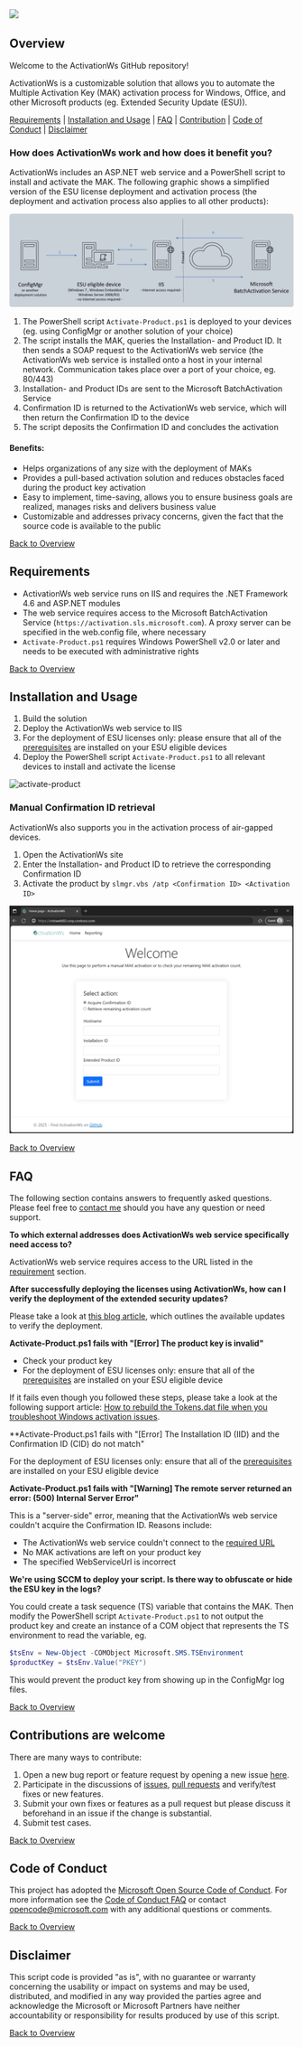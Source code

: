 <img src="./doc/images/ActivationWs_logo_with_text.png" width="400"/>

## Overview
Welcome to the ActivationWs GitHub repository!

ActivationWs is a customizable solution that allows you to automate the Multiple Activation Key (MAK) activation process for Windows, Office, and other Microsoft products (eg. Extended Security Update (ESU)).

[Requirements](#requirements) | [Installation and Usage](#installation-and-usage) | [FAQ](#faq) | [Contribution](#contributions-are-welcome) | [Code of Conduct](#code-of-conduct) | [Disclaimer](#disclaimer)

### How does ActivationWs work and how does it benefit you?

ActivationWs includes an ASP.NET web service and a PowerShell script to install and activate the MAK. The following graphic shows a simplified version of the ESU license deployment and activation process (the deployment and activation process also applies to all other products):

![activation-process](./doc/images/activation-process.png)
 
1. The PowerShell script `Activate-Product.ps1` is deployed to your devices (eg. using ConfigMgr or another solution of your choice)
2. The script installs the MAK, queries the Installation- and Product ID. It then sends a SOAP request to the ActivationWs web service (the ActivationWs web service is installed onto a host in your internal network. Communication takes place over a port of your choice, eg. 80/443)
3. Installation- and Product IDs are sent to the Microsoft BatchActivation Service
4. Confirmation ID is returned to the ActivationWs web service, which will then return the Confirmation ID to the device
5. The script deposits the Confirmation ID and concludes the activation

#### Benefits:
- Helps organizations of any size with the deployment of MAKs
- Provides a pull-based activation solution and reduces obstacles faced during the product key activation
- Easy to implement, time-saving, allows you to ensure business goals are realized, manages risks and delivers business value
- Customizable and addresses privacy concerns, given the fact that the source code is available to the public

[Back to Overview](#overview)

## Requirements
- ActivationWs web service runs on IIS and requires the .NET Framework 4.6 and ASP.NET modules
- The web service requires access to the Microsoft BatchActivation Service (`https://activation.sls.microsoft.com`). A proxy server can be specified in the web.config file, where necessary
- `Activate-Product.ps1` requires Windows PowerShell v2.0 or later and needs to be executed with administrative rights

[Back to Overview](#overview)

## Installation and Usage

1. Build the solution
2. Deploy the ActivationWs web service to IIS
3. For the deployment of ESU licenses only: please ensure that all of the [prerequisites](https://techcommunity.microsoft.com/t5/windows-it-pro-blog/obtaining-extended-security-updates-for-eligible-windows-devices/ba-p/1167091#) are installed on your ESU eligible devices
4. Deploy the PowerShell script `Activate-Product.ps1` to all relevant devices to install and activate the license

![activate-product](https://github.com/dadorner-msft/activationws/blob/master/doc/images/Activate-License-v0.15.2.gif)

### Manual Confirmation ID retrieval

ActivationWs also supports you in the activation process of air-gapped devices.

1. Open the ActivationWs site
2. Enter the Installation- and Product ID to retrieve the corresponding Confirmation ID
3. Activate the product by `slmgr.vbs /atp <Confirmation ID> <Activation ID>`

![manual-cid-retrieval](https://github.com/dadorner-msft/activationws/blob/master/doc/images/manual-cid-retrieval.png)

[Back to Overview](#overview)

## FAQ

The following section contains answers to frequently asked questions. Please feel free to [contact me](https://github.com/login?return_to=https%3A%2F%2Fgithub.com%2Fdadorner-msft) should you have any question or need support.

**To which external addresses does ActivationWs web service specifically need access to?**

ActivationWs web service requires access to the URL listed in the [requirement](#requirements) section.

**After successfully deploying the licenses using ActivationWs, how can I verify the deployment of the extended security updates?**

Please take a look at [this blog article](https://techcommunity.microsoft.com/t5/windows-it-pro-blog/obtaining-extended-security-updates-for-eligible-windows-devices/ba-p/1167091#), which outlines the available updates to verify the deployment.

**Activate-Product.ps1 fails with "[Error] The product key is invalid"**

- Check your product key
- For the deployment of ESU licenses only: ensure that all of the [prerequisites](https://techcommunity.microsoft.com/t5/windows-it-pro-blog/obtaining-extended-security-updates-for-eligible-windows-devices/ba-p/1167091#) are installed on your ESU eligible device

If it fails even though you followed these steps, please take a look at the following support article: [How to rebuild the Tokens.dat file when you troubleshoot Windows activation issues](https://support.microsoft.com/en-us/help/2736303).

**Activate-Product.ps1 fails with "[Error] The Installation ID (IID) and the Confirmation ID (CID) do not match"

For the deployment of ESU licenses only: ensure that all of the [prerequisites](https://techcommunity.microsoft.com/t5/windows-it-pro-blog/obtaining-extended-security-updates-for-eligible-windows-devices/ba-p/1167091#) are installed on your ESU eligible device

**Activate-Product.ps1 fails with "[Warning] The remote server returned an error: (500) Internal Server Error"**

This is a "server-side" error, meaning that the ActivationWs web service couldn't acquire the Confirmation ID. Reasons include:
- The ActivationWs web service couldn't connect to the [required URL](#requirements)
- No MAK activations are left on your product key
- The specified WebServiceUrl is incorrect

**We're using SCCM to deploy your script. Is there way to obfuscate or hide the ESU key in the logs?**

You could create a task sequence (TS) variable that contains the MAK. Then modify the PowerShell script `Activate-Product.ps1` to not output the product key and create an instance of a COM object that represents the TS environment to read the variable, eg.

```powershell
$tsEnv = New-Object -COMObject Microsoft.SMS.TSEnvironment
$productKey = $tsEnv.Value("PKEY")
```
This would prevent the product key from showing up in the ConfigMgr log files.

[Back to Overview](#overview)

## Contributions are welcome

There are many ways to contribute:

1. Open a new bug report or feature request by opening a new issue [here](https://github.com/dadorner-msft/ActivationWs/issues/new/choose).
2. Participate in the discussions of [issues](https://github.com/dadorner-msft/ActivationWs/issues), [pull requests](https://github.com/dadorner-msft/ActivationWs/pulls) and verify/test fixes or new features.
3. Submit your own fixes or features as a pull request but please discuss it beforehand in an issue if the change is substantial.
4. Submit test cases.

[Back to Overview](#overview)

## Code of Conduct

This project has adopted the [Microsoft Open Source Code of Conduct][conduct-code]. For more information see the [Code of Conduct FAQ][conduct-FAQ] or contact [opencode@microsoft.com][conduct-email] with any additional questions or comments.

[conduct-code]: https://opensource.microsoft.com/codeofconduct/ 
[conduct-FAQ]: https://opensource.microsoft.com/codeofconduct/faq/
[conduct-email]: mailto:opencode@microsoft.com

[Back to Overview](#overview)

## Disclaimer

This script code is provided "as is", with no guarantee or warranty concerning the usability or impact on systems and may be used, distributed, and modified in any way provided the parties agree and acknowledge the Microsoft or Microsoft Partners have neither accountability or responsibility for results produced by use of this script.

[Back to Overview](#overview)

